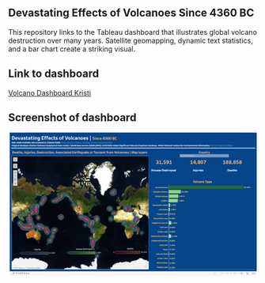## Devastating Effects of Volcanoes Since 4360 BC
This repository links to the Tableau dashboard that illustrates global volcano destruction over many years. Satellite geomapping, dynamic text statistics, and a bar chart create a striking visual. 

## Link to dashboard
[Volcano Dashboard Kristi](https://public.tableau.com/app/profile/kristi.bischoff/viz/DevastatingVolcanoEruptions/Dashboard1)
## Screenshot of dashboard

![Volcano_dashboard](Volcano_dashboard.png)
